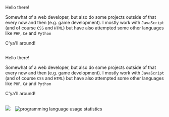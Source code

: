 Hello there!

Somewhat of a web developer, but also do some projects outside of that every now and then (e.g. game development). I mostly work with `JavaScript` (and of course `CSS` and `HTML`) but have also attempted some other languages like `PHP`, `C#` and `Python`

C'ya'll around!
##
Hello there!

Somewhat of a web developer, but also do some projects outside of that every now and then (e.g. game development). I mostly work with `JavaScript` (and of course `CSS` and `HTML`) but have also attempted some other languages like `PHP`, `C#` and `Python`

C'ya'll around!
##
<picture>
  <source
    srcset="https://github-readme-streak-stats-eight.vercel.app/?user=the-an0nym&theme=dark&hide_border=false"
    media="(prefers-color-scheme: dark)"
  />
  <img src="https://github-readme-streak-stats-eight.vercel.app/?user=the-an0nym&hide_border=false" />
</picture>
&#8194;
<picture>
  <source
    srcset="https://github-readme-stats.vercel.app/api/top-langs/?username=the-an0nym&theme=dark&hide_border=false&include_all_commits=true&count_private=true&layout=compact"
    media="(prefers-color-scheme: dark)"
  />
  <img alt="programming language usage statistics" src="https://github-readme-stats.vercel.app/api/top-langs/?username=the-an0nym&hide_border=false&include_all_commits=true&count_private=true&layout=compact" />
</picture>
